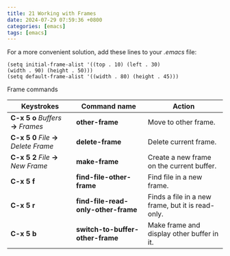 ```yaml
---  
title: 21 Working with Frames  
date: 2024-07-29 07:59:36 +0800  
categories: [emacs]  
tags: [emacs]  
--- 
```

For a more convenient solution, add these lines to your *.emacs* file:

```.emacs
(setq initial-frame-alist '((top . 10) (left . 30)
(width . 90) (height . 50)))
(setq default-frame-alist '((width . 80) (height . 45)))
```

Frame commands



| **Keystrokes**                           | **Command name**                    | **Action**                                        |
| ---------------------------------------- | ----------------------------------- | ------------------------------------------------- |
| **C-x 5 o** *Buffers* **→** *Frames*    | **other-frame**                     | Move to other frame.                              |
| **C-x 5 0** *File* **→** *Delete Frame* | **delete-frame**                    | Delete current frame.                             |
| **C-x 5 2** *File* **→** *New Frame*    | **make-frame**                      | Create a new frame on the current buffer.         |
| **C-x 5 f**                              | **find-file-other-frame**           | Find file in a new frame.                         |
| **C-x 5 r**                              | **find-file-read-only-other-frame** | Finds a file in a new frame, but it is read-only. |
| **C-x 5 b**                              | **switch-to-buffer-other-frame**    | Make frame and display other buffer in it.        |
